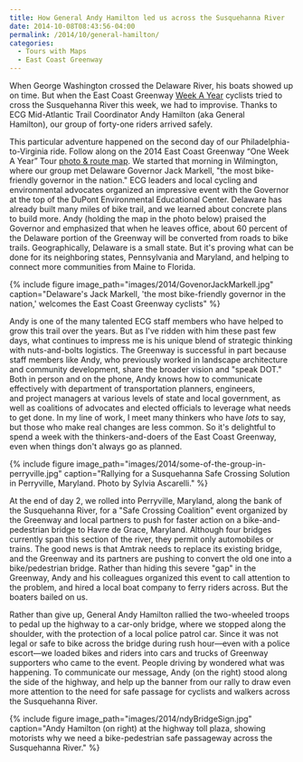 ```yaml
---
title: How General Andy Hamilton led us across the Susquehanna River
date: 2014-10-08T08:43:56-04:00
permalink: /2014/10/general-hamilton/
categories:
  - Tours with Maps
  - East Coast Greenway
---
```

When George Washington crossed the Delaware River, his boats showed up on time. But when the East Coast Greenway [Week A Year](http://www.greenway.org/way-tour-2014) cyclists tried to cross the Susquehanna River this week, we had to improvise. Thanks to ECG Mid-Atlantic Trail Coordinator Andy Hamilton (aka General Hamilton), our group of forty-one riders arrived safely.

This particular adventure happened on the second day of our Philadelphia-to-Virginia ride. Follow along on the 2014 East Coast Greenway “One Week A Year” Tour [photo & route map](http://jackbikes.org/2014/10/follow-me-ecg/). We started that morning in Wilmington, where our group met Delaware Governor Jack Markell, "the most bike-friendly governor in the nation." ECG leaders and local cycling and environmental advocates organized an impressive event with the Governor at the top of the DuPont Environmental Educational Center. Delaware has already built many miles of bike trail, and we learned about concrete plans to build more. Andy (holding the map in the photo below) praised the Governor and emphasized that when he leaves office, about 60 percent of the Delaware portion of the Greenway will be converted from roads to bike trails. Geographically, Delaware is a small state. But it's proving what can be done for its neighboring states, Pennsylvania and Maryland, and helping to connect more communities from Maine to Florida.

{% include figure image_path="images/2014/GovenorJackMarkell.jpg" caption="Delaware's Jack Markell, 'the most bike-friendly governor in the nation,' welcomes the East Coast Greenway cyclists" %}

Andy is one of the many talented ECG staff members who have helped to grow this trail over the years. But as I've ridden with him these past few days, what continues to impress me is his unique blend of strategic thinking with nuts-and-bolts logistics. The Greenway is successful in part because staff members like Andy, who previously worked in landscape architecture and community development, share the broader vision and "speak DOT." Both in person and on the phone, Andy knows how to communicate effectively with department of transportation planners, engineers, and project managers at various levels of state and local government, as well as coalitions of advocates and elected officials to leverage what needs to get done. In my line of work, I meet many thinkers who have _lots_ to say, but those who make real changes are less common. So it's delightful to spend a week with the thinkers-and-doers of the East Coast Greenway, even when things don't always go as planned.

{% include figure image_path="images/2014/some-of-the-group-in-perryville.jpg" caption="Rallying for a Susquehanna Safe Crossing Solution in Perryville, Maryland. Photo by Sylvia Ascarelli." %}

At the end of day 2, we rolled into Perryville, Maryland, along the bank of the Susquehanna River, for a "Safe Crossing Coalition" event organized by the Greenway and local partners to push for faster action on a bike-and-pedestrian bridge to Havre de Grace, Maryland. Although four bridges currently span this section of the river, they permit only automobiles or trains. The good news is that Amtrak needs to replace its existing bridge, and the Greenway and its partners are pushing to convert the old one into a bike/pedestrian bridge. Rather than hiding this severe "gap" in the Greenway, Andy and his colleagues organized this event to call attention to the problem, and hired a local boat company to ferry riders across. But the boaters bailed on us.

Rather than give up, General Andy Hamilton rallied the two-wheeled troops to pedal up the highway to a car-only bridge, where we stopped along the shoulder, with the protection of a local police patrol car. Since it was not legal or safe to bike across the bridge during rush hour—even with a police escort—we loaded bikes and riders into cars and trucks of Greenway supporters who came to the event. People driving by wondered what was happening. To communicate our message, Andy (on the right) stood along the side of the highway, and help up the banner from our rally to draw even more attention to the need for safe passage for cyclists and walkers across the Susquehanna River.

{% include figure image_path="images/2014/ndyBridgeSign.jpg" caption="Andy Hamilton (on right) at the highway toll plaza, showing motorists why we need a bike-pedestrian safe passageway across the Susquehanna River." %}
